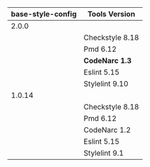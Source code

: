 | base-style-config  |  Tools Version  |
| ------------------ | --------------- |
| 2.0.0                                |
|                    | Checkstyle 8.18 |
|                    | Pmd 6.12        |
|                    | **CodeNarc 1.3**|
|                    | Eslint 5.15     |
|                    | Stylelint 9.10  |
| 1.0.14                               |
|                    | Checkstyle 8.18 |
|                    | Pmd 6.12        |
|                    | CodeNarc 1.2    |
|                    | Eslint 5.15     |
|                    | Stylelint 9.1   |
